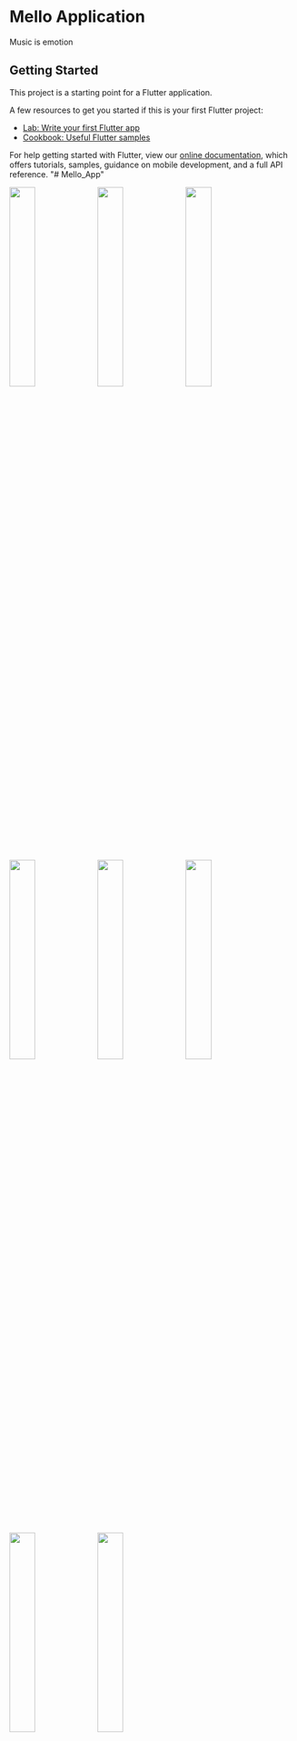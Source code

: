 # Mello Application

Music is emotion

## Getting Started

This project is a starting point for a Flutter application.

A few resources to get you started if this is your first Flutter project:

- [Lab: Write your first Flutter app](https://flutter.dev/docs/get-started/codelab)
- [Cookbook: Useful Flutter samples](https://flutter.dev/docs/cookbook)

For help getting started with Flutter, view our
[online documentation](https://flutter.dev/docs), which offers tutorials,
samples, guidance on mobile development, and a full API reference.
"# Mello_App" 


<img src="https://user-images.githubusercontent.com/55031453/118832705-79c2eb80-b8de-11eb-9cae-6591bee0a297.jpg" width=30%>  <img src="https://user-images.githubusercontent.com/55031453/118832743-80516300-b8de-11eb-8edb-d6abcdf086a0.jpg" width=30%>  <img src="https://user-images.githubusercontent.com/55031453/118832755-821b2680-b8de-11eb-8a28-3de02ceb4568.jpg" width=30%>


<img src="https://user-images.githubusercontent.com/55031453/118832803-8c3d2500-b8de-11eb-91da-4ef3d9cf0c76.jpg" width=30%>  <img src="https://user-images.githubusercontent.com/55031453/118832825-919a6f80-b8de-11eb-8c37-c24499701fdf.jpg" width=30%>  <img src="https://user-images.githubusercontent.com/55031453/118832835-93643300-b8de-11eb-818d-8811a493e808.jpg" width=30%>
 
 
<img src="https://user-images.githubusercontent.com/55031453/118832840-952df680-b8de-11eb-9419-e253241108f5.jpg" width=30%>  <img src="https://user-images.githubusercontent.com/55031453/118832857-98c17d80-b8de-11eb-9e17-a9f88c67cde2.jpg" width=30%>  



